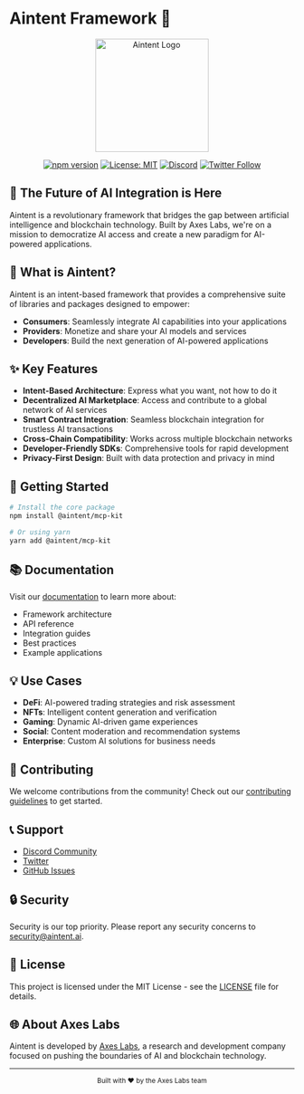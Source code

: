 # Aintent Framework 🚀

<div align="center">
  <img src="https://raw.githubusercontent.com/aintent/.github/blob/main/aintent-logo.png" alt="Aintent Logo" width="200"/>
  
  [![npm version](https://badge.fury.io/js/%40aintent%2Fcore.svg)](https://badge.fury.io/js/%40aintent%2Fcore)
  [![License: MIT](https://img.shields.io/badge/License-MIT-yellow.svg)](https://opensource.org/licenses/MIT)
  [![Discord](https://img.shields.io/discord/your-discord-server-id.svg?label=Discord&logo=discord)](https://discord.gg/aintent)
  [![Twitter Follow](https://img.shields.io/twitter/follow/aintent?style=social)](https://twitter.com/aintent)
</div>

## 🌟 The Future of AI Integration is Here

Aintent is a revolutionary framework that bridges the gap between artificial intelligence and blockchain technology. Built by Axes Labs, we're on a mission to democratize AI access and create a new paradigm for AI-powered applications.

## 🎯 What is Aintent?

Aintent is an intent-based framework that provides a comprehensive suite of libraries and packages designed to empower:

- **Consumers**: Seamlessly integrate AI capabilities into your applications
- **Providers**: Monetize and share your AI models and services
- **Developers**: Build the next generation of AI-powered applications

## ✨ Key Features

- **Intent-Based Architecture**: Express what you want, not how to do it
- **Decentralized AI Marketplace**: Access and contribute to a global network of AI services
- **Smart Contract Integration**: Seamless blockchain integration for trustless AI transactions
- **Cross-Chain Compatibility**: Works across multiple blockchain networks
- **Developer-Friendly SDKs**: Comprehensive tools for rapid development
- **Privacy-First Design**: Built with data protection and privacy in mind

## 🚀 Getting Started

```bash
# Install the core package
npm install @aintent/mcp-kit

# Or using yarn
yarn add @aintent/mcp-kit
```

## 📚 Documentation

Visit our [documentation](https://github.com/aintent/mcp-kit/blob/main/docs/getting-started.md) to learn more about:
- Framework architecture
- API reference
- Integration guides
- Best practices
- Example applications

## 💡 Use Cases

- **DeFi**: AI-powered trading strategies and risk assessment
- **NFTs**: Intelligent content generation and verification
- **Gaming**: Dynamic AI-driven game experiences
- **Social**: Content moderation and recommendation systems
- **Enterprise**: Custom AI solutions for business needs

## 🤝 Contributing

We welcome contributions from the community! Check out our [contributing guidelines](CONTRIBUTING.md) to get started.

## 📞 Support

- [Discord Community](https://discord.gg/aintent)
- [Twitter](https://twitter.com/aintent_)
- [GitHub Issues](https://github.com/aintent/issues)

## 🔒 Security

Security is our top priority. Please report any security concerns to security@aintent.ai.

## 📄 License

This project is licensed under the MIT License - see the [LICENSE](LICENSE) file for details.

## 🌐 About Axes Labs

Aintent is developed by [Axes Labs](https://helloaxes.com), a research and development company focused on pushing the boundaries of AI and blockchain technology.

---

<div align="center">
  <sub>Built with ❤️ by the Axes Labs team</sub>
</div> 
